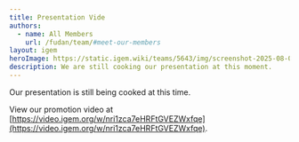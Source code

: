 ```yaml
---
title: Presentation Vide
authors:
  - name: All Members
    url: /fudan/team/#meet-our-members
layout: igem
heroImage: https://static.igem.wiki/teams/5643/img/screenshot-2025-08-06-at-21-23-43.webp
description: We are still cooking our presentation at this moment.
---
```


Our presentation is still being cooked at this time.

View our promotion video at [https://video.igem.org/w/nri1zca7eHRFtGVEZWxfqe](https://video.igem.org/w/nri1zca7eHRFtGVEZWxfqe).
